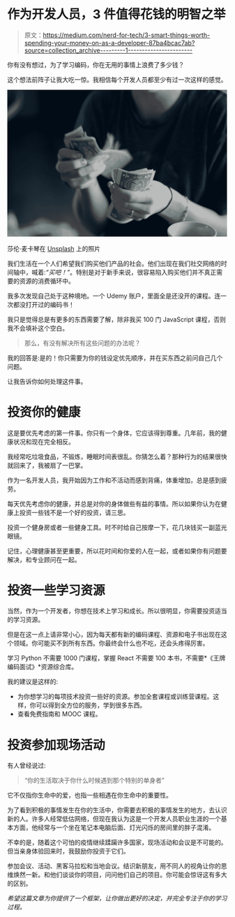 # 作为开发人员，3 件值得花钱的明智之举

> 原文：<https://medium.com/nerd-for-tech/3-smart-things-worth-spending-your-money-on-as-a-developer-87ba4bcac7ab?source=collection_archive---------1----------------------->

你有没有想过，为了学习编码，你在无用的事情上浪费了多少钱？

这个想法前阵子让我大吃一惊。我相信每个开发人员都至少有过一次这样的感觉。

![](img/2841112a72221c0d4ca770b1e3b65997.png)

莎伦·麦卡琴在 [Unsplash](https://unsplash.com?utm_source=medium&utm_medium=referral) 上的照片

我们生活在一个人们希望我们购买他们产品的社会。他们出现在我们社交网络的时间轴中，喊着:*“买吧！”*。特别是对于新手来说，很容易陷入购买他们并不真正需要的资源的消费循环中。

我多次发现自己处于这种境地。一个 Udemy 账户，里面全是还没开的课程。连一次都没打开过的编码书！

我只是觉得总是有更多的东西需要了解，除非我买 100 门 JavaScript 课程，否则我不会填补这个空白。

> 那么，有没有解决所有这些问题的办法呢？

我的回答是:是的！你只需要为你的钱设定优先顺序，并在买东西之前问自己几个问题。

让我告诉你如何处理这件事。

# 投资你的健康

这是要优先考虑的第一件事。你只有一个身体，它应该得到尊重。几年前，我的健康状况和现在完全相反。

我经常吃垃圾食品，不锻炼，睡眠时间表很乱。你猜怎么着？那种行为的结果很快就回来了，我被扇了一巴掌。

作为一名开发人员，我开始因为工作和不活动而感到背痛，体重增加，总是感到疲劳。

每天优先考虑你的健康，并总是对你的身体做些有益的事情。所以如果你认为在健康上投资一些钱不是一个好的投资，请三思。

投资一个健身房或者一些健身工具。时不时给自己按摩一下，花几块钱买一副蓝光眼镜。

记住，心理健康甚至更重要，所以花时间和你爱的人在一起，或者如果你有问题要解决，和专业顾问在一起。

# 投资一些学习资源

当然，作为一个开发者，你想在技术上学习和成长。所以很明显，你需要投资适当的学习资源。

但是在这一点上请非常小心，因为每天都有新的编码课程、资源和电子书出现在这个领域。你可能买不到所有东西。你最终会什么也不吃，还会头疼得厉害。

学习 Python 不需要 1000 门课程，掌握 React 不需要 100 本书，不需要*《王牌编码面试》*资源综合库。

我的建议是这样的:

*   为你想学习的每项技术投资一些好的资源。参加全套课程或训练营课程。这样，你可以得到全方位的服务，学到很多东西。
*   查看免费指南和 MOOC 课程。

# 投资参加现场活动

有人曾经说过:

> “你的生活取决于你什么时候遇到那个特别的单身者”

它不仅指你生命中的爱，也指一些相遇在你生命中的重要性。

为了看到积极的事情发生在你的生活中，你需要去积极的事情发生的地方，去认识新的人。许多人经常低估网络，但现在我认为这是一个开发人员职业生涯的一个基本方面，他经常与一个坐在笔记本电脑后面、灯光闪烁的房间里的胖子混淆。

不幸的是，随着这个可怕的疫情继续蹂躏许多国家，现场活动和会议是不可能的。但当亲身体验回来时，我鼓励你投资于它们。

参加会议、活动、黑客马拉松和当地会议。结识新朋友，用不同人的视角让你的思维焕然一新。和他们谈谈你的项目，问问他们自己的项目。你可能会惊讶这有多大的区别。

*希望这篇文章为你提供了一个框架，让你做出更好的决定，并完全专注于你的学习过程。*